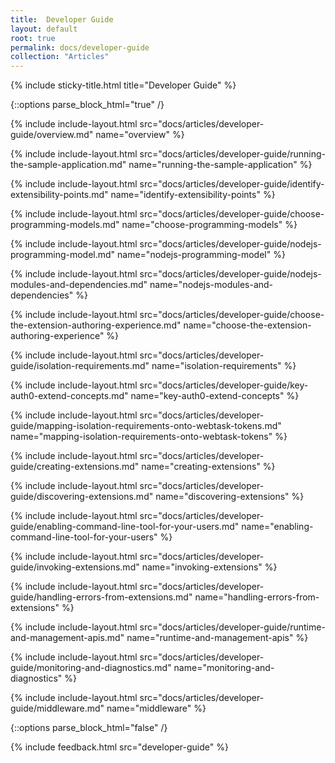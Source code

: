 ```yaml
---
title:  Developer Guide
layout: default
root: true
permalink: docs/developer-guide
collection: "Articles"
--- 
```

{% include sticky-title.html title="Developer Guide" %}

{::options parse_block_html="true" /}

{% include include-layout.html src="docs/articles/developer-guide/overview.md" name="overview" %}

{% include include-layout.html src="docs/articles/developer-guide/running-the-sample-application.md" name="running-the-sample-application" %}

{% include include-layout.html src="docs/articles/developer-guide/identify-extensibility-points.md" name="identify-extensibility-points" %}

{% include include-layout.html src="docs/articles/developer-guide/choose-programming-models.md" name="choose-programming-models" %}

{% include include-layout.html src="docs/articles/developer-guide/nodejs-programming-model.md" name="nodejs-programming-model" %}

{% include include-layout.html src="docs/articles/developer-guide/nodejs-modules-and-dependencies.md" name="nodejs-modules-and-dependencies" %}

{% include include-layout.html src="docs/articles/developer-guide/choose-the-extension-authoring-experience.md" name="choose-the-extension-authoring-experience" %}

{% include include-layout.html src="docs/articles/developer-guide/isolation-requirements.md" name="isolation-requirements" %}

{% include include-layout.html src="docs/articles/developer-guide/key-auth0-extend-concepts.md" name="key-auth0-extend-concepts" %}

{% include include-layout.html src="docs/articles/developer-guide/mapping-isolation-requirements-onto-webtask-tokens.md" name="mapping-isolation-requirements-onto-webtask-tokens" %}

{% include include-layout.html src="docs/articles/developer-guide/creating-extensions.md" name="creating-extensions" %}

{% include include-layout.html src="docs/articles/developer-guide/discovering-extensions.md" name="discovering-extensions" %}

{% include include-layout.html src="docs/articles/developer-guide/enabling-command-line-tool-for-your-users.md" name="enabling-command-line-tool-for-your-users" %}

{% include include-layout.html src="docs/articles/developer-guide/invoking-extensions.md" name="invoking-extensions" %}

{% include include-layout.html src="docs/articles/developer-guide/handling-errors-from-extensions.md" name="handling-errors-from-extensions" %}

{% include include-layout.html src="docs/articles/developer-guide/runtime-and-management-apis.md" name="runtime-and-management-apis" %}

{% include include-layout.html src="docs/articles/developer-guide/monitoring-and-diagnostics.md" name="monitoring-and-diagnostics" %}

{% include include-layout.html src="docs/articles/developer-guide/middleware.md" name="middleware" %}
 
{::options parse_block_html="false" /}

{% include feedback.html src="developer-guide" %}